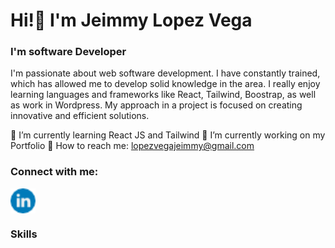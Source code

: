 <h1 align="left">Hi!👋 I'm Jeimmy Lopez Vega</h1>
<h3 align="left">I'm software Developer</h3>

<p>I'm passionate about web software development. I have constantly trained, which has allowed me to develop solid knowledge in the area. I really enjoy learning languages and frameworks like React, Tailwind, Boostrap, as well as work in Wordpress. My approach in a project is focused on creating innovative and efficient solutions.</p>

🌱 I’m currently learning React JS and Tailwind
🔭 I’m currently working on my Portfolio
📧 How to reach me: lopezvegajeimmy@gmail.com


<h3 align="left">Connect with me:</h3>
<a href="https://www.linkedin.com/in/jeimmy-lopez-vega/" target="blank"><img align="center" src="linkedin.png" alt="Jeim05" height="40" width="40" /></a>

<h3 align="left">Skills</h3>



